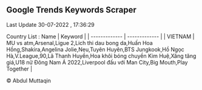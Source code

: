 

## Google Trends Keywords Scraper 
 
Last Update 30-07-2022 , 17:36:29

Country List :
 Name  | Keyword |
| ------------- | ------------- |
| VIETNAM | MU vs atm,Arsenal,Ligue 2,Lich thi dau bong da,Huấn Hoa Hồng,Shakira,Angelina Jolie,Neu,Tuyên Huyên,BTS Jungkook,Hồ Ngọc Hà,V.League,90,Lã Thanh Huyền,Hoa khôi bóng chuyền Kim Huệ,Xăng tăng giá,U18 nữ Đông Nam Á 2022,Liverpool đấu với Man City,Big Mouth,Play Together |



© Abdul Muttaqin 
